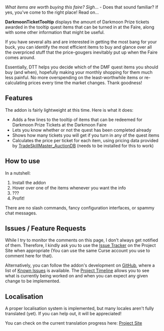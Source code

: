 *What items are worth buying this faire? Sigh*... - Does that sound familiar? If yes, you've come to the right place! Read on...

**DarkmoonTicketTooltip** displays the amount of Darkmoon Prize tickets awarded in the tooltip quest items that can be turned in at the Faire, along with some other information that might be useful.

 If you have several alts and are interested in getting the most bang for your buck, you can identify the most efficient items to buy and glance over all the overpriced stuff that the price-gougers inevitably put up when the Faire comes around.

 Essentially, DTT helps you decide which of the DMF quest items you should buy (and when), hopefully making your monthly shopping for them much less painful. No more overspending on the least-worthwhile items or re-calculating prices every time the market changes. Thank goodness!

## Features
 The addon is fairly lightweight at this time. Here is what it does:
 
 * Adds a few lines to the tooltip of items that can be redeemed for Darkmoon Prize Tickets at the Darkmoon Faire
 * Lets you know whether or not the quest has been completed already
 * Shows how many tickets you will get if you turn in any of the quest items
 * Calculates the price per ticket for each item, using pricing data provided by [TradeSkillMaster_AuctionDB](https://mods.curse.com/addons/wow/tradeskillmaster_auctiondb) (needs to be installed for this to work)
 
## How to use
 
 In a nutshell:
 
 1. Install the addon
 2. Hover over one of the items whenever you want the info
 3. ???
 4. Profit!
 
  There are no slash commands, fancy configuration interfaces, or spammy chat messages.
 
## Issues / Feature Requests

While I try to monitor the comments on this page, I don't always get notified of them. Therefore, I kindly ask you to use the [Issue Tracker](https://wow.curseforge.com/projects/darkmoontickettooltip/issues) on the Project Site when appropriate (You can use the same Curse account you use to comment here for that).

Alternatively, you can follow the addon's development on [GitHub](https://github.com/SacredDuckwhale/DarkmoonTicketTooltip), where a list of [Known Issues](https://github.com/SacredDuckwhale/DarkmoonTicketTooltip/issues) is available. The [Project Timeline](https://github.com/SacredDuckwhale/DarkmoonTicketTooltip/projects/1) allows you to see what is currently being worked on and when you can expect any given change to be implemented.
 
## Localisation
A proper localisation system is implemented, but many locales aren't fully translated (yet). If you can help out, it will be appreciated!

You can check on the current translation progress here: [Project Site](https://wow.curseforge.com/projects/darkmoontickettooltip/localization)